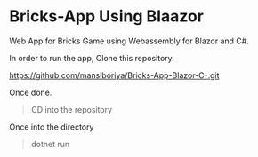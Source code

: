 # Bricks-App Using Blaazor
Web App for Bricks Game using Webassembly for Blazor and C#.

In order to run the app,
Clone this repository. 

https://github.com/mansiboriya/Bricks-App-Blazor-C-.git

Once done. 
>CD into the repository

Once into the directory
>dotnet run
